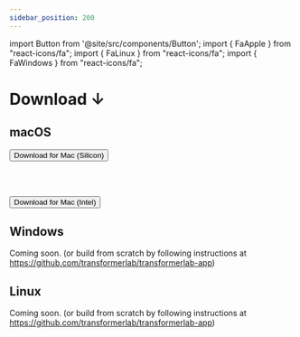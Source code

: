 ```yaml
---
sidebar_position: 200
---
```


import Button from '@site/src/components/Button';
import { FaApple } from "react-icons/fa";
import { FaLinux } from "react-icons/fa";
import { FaWindows } from "react-icons/fa";

# Download ↓

## <FaApple /> macOS

<a href="https://github.com/transformerlab/transformerlab-app/releases/download/v0.1.5/Transformer-Lab-0.1.5-arm64.dmg">
  <Button>Download for <FaApple /> Mac (Silicon)</Button>
  </a>

<br/><br/>

<a href="https://github.com/transformerlab/transformerlab-app/releases/download/v0.1.5/Transformer-Lab-0.1.5.dmg">
  <Button>Download for <FaApple /> Mac (Intel)</Button>
  </a>

## <FaWindows/> Windows

Coming soon. (or build from scratch by following instructions at https://github.com/transformerlab/transformerlab-app)

## <FaLinux/> Linux

Coming soon. (or build from scratch by following instructions at https://github.com/transformerlab/transformerlab-app)
